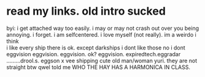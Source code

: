 # read my links. old intro sucked
byi: i get attached way too easily. i may or may not crash out over you being annoying. i forget. i am selfcentered. i love myself (not really). im a weirdo  i think<br>
i like every ship there is ok. except darkships i dont like those no i dont<br>
eggvision eggvision. eggvision. ok? eggvision. expiredtech.eggradar .........drool.s. eggson x vee shipping cute old man/woman yuri. they are not straight btw qwel told me WHO THE HAY HAS A HARMONICA IN CLASS.
